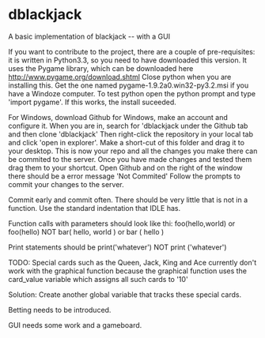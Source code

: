 dblackjack
==========

A basic implementation of blackjack -- with a GUI

If you want to contribute to the project, there are a couple of pre-requisites:
it is written in Python3.3, so you need to have downloaded this version.
It uses the Pygame library, which can be downloaded here http://www.pygame.org/download.shtml
Close python when you are installing this.
Get the one named pygame-1.9.2a0.win32-py3.2.msi if you have a Windoze computer.
To test python open the python prompt and type 'import pygame'. If this works, the install suceeded.



For Windows, download  Github for Windows, make an account and configure it.
When you are in, search for 'dblackjack under the Github tab and then clone 'dblackjack'
Then right-click the repository in your local tab and click  'open in explorer'.
Make a short-cut of this folder and drag it to your desktop.
This is now your repo and all the changes you make there can be commited to the server.
Once you have made changes and tested them drag them to your shortcut.
Open Github and on the right of the window there should be a error message 'Not Commited'
Follow the prompts to commit your changes to the server.



Commit early and commit often.
There should be very little that is not in a function.
Use the standard indentation that IDLE has.

Function calls with parameters should look like thi: foo(hello,world) or foo(hello) NOT bar( hello, world ) or bar ( hello )


Print statements should be print('whatever') NOT print ('whatever')


TODO:
Special cards such as the Queen, Jack, King and Ace currently don't work with the graphical function because the graphical function uses the card_value variable which assigns all such cards to '10'

Solution:
Create another global variable that tracks these special cards.


Betting needs to be introduced.



GUI needs some work and a gameboard.
